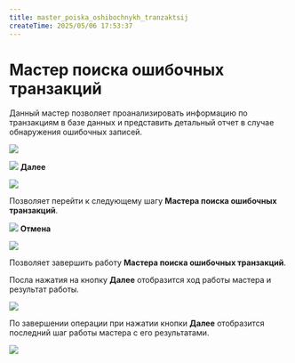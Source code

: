 ```yaml
---
title: master_poiska_oshibochnykh_tranzaktsij
createTime: 2025/05/06 17:53:37
---
```

# Мастер поиска ошибочных транзакций
Данный мастер позволяет проанализировать информацию по транзакциям в базе данных и представить детальный отчет в случае обнаружения ошибочных записей.

![](image440.png)

![](image006.png) **Далее** 

![](image441.png)

Позволяет перейти к следующему шагу **Мастера поиска ошибочных транзакций**.

![](image008.png) **Отмена**

![](image442.png)

Позволяет завершить работу **Мастера поиска ошибочных транзакций**.

Посла нажатия на кнопку **Далее** отобразится ход работы мастера и результат работы.

![](image443.png)

По завершении операции при нажатии кнопки **Далее** отобразится последний шаг работы мастера с его результатами.

![](image444.png)


